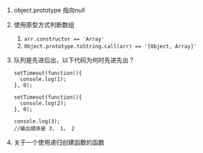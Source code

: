 1. object.prototype 指向null

2. 使用原型方式判断数组

   1. `arr.constructor == 'Array'`
   2. `Object.prototype.toString.call(arr) == '[Object, Array]'`

3. 队列是先进后出，以下代码为何时先进先出？

   ```
   setTimeout(function(){
     console.log(1);
   }, 0);

   setTimeout(function(){
     console.log(2);
   }, 0);

   console.log(3);
   //输出顺序是 3， 1， 2
   ```

4. 关于一个使用递归创建函数的函数
